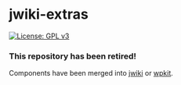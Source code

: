 # jwiki-extras
[![License: GPL v3](https://upload.wikimedia.org/wikipedia/commons/8/86/GPL_v3_Blue_Badge.svg)](https://www.gnu.org/licenses/gpl-3.0.en.html)

### This repository has been retired!
Components have been merged into [jwiki](https://github.com/fastily/jwiki) or [wpkit](https://github.com/fastily/wpkit).